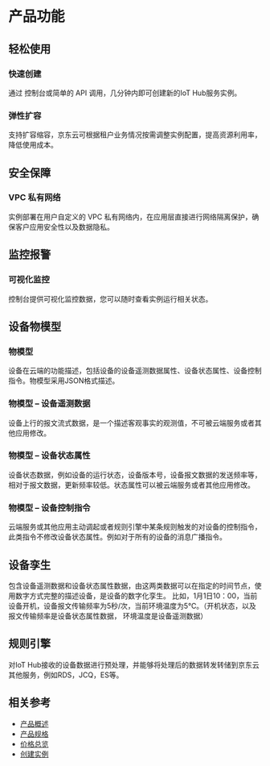 # 产品功能

## 轻松使用

### 快速创建
通过 控制台或简单的 API 调用，几分钟内即可创建新的IoT Hub服务实例。

### 弹性扩容
支持扩容缩容，京东云可根据租户业务情况按需调整实例配置，提高资源利用率，降低使用成本。

## 安全保障
 
### VPC 私有网络
实例部署在用户自定义的 VPC 私有网络内，在应用层直接进行网络隔离保护，确保客户应用安全性以及数据隐私。

## 监控报警

### 可视化监控
控制台提供可视化监控数据，您可以随时查看实例运行相关状态。

## 设备物模型

### 物模型
设备在云端的功能描述，包括设备的设备遥测数据属性、设备状态属性、设备控制指令。物模型采用JSON格式描述。

### 物模型 – 设备遥测数据
设备上行的报文流式数据，是一个描述客观事实的观测值，不可被云端服务或者其他应用修改。

### 物模型 – 设备状态属性
设备状态数据，例如设备的运行状态，设备版本号，设备报文数据的发送频率等，相对于报文数据，更新频率较低。状态属性可以被云端服务或者其他应用修改。

### 物模型 – 设备控制指令
云端服务或其他应用主动调起或者规则引擎中某条规则触发的对设备的控制指令，此类指令不修改设备状态属性。例如对于所有的设备的消息广播指令。

## 设备孪生
包含设备遥测数据和设备状态属性数据，由这两类数据可以在指定的时间节点，使用数字方式完整的描述设备，是设备的数字化孪生。
比如，1月1日10：00，当前设备开机，设备报文传输频率为5秒/次，当前环境温度为5℃。（开机状态，以及报文传输频率是设备状态属性数据， 环境温度是设备遥测数据）

## 规则引擎
对IoT Hub接收的设备数据进行预处理，并能够将处理后的数据转发转储到京东云其他服务，例如RDS，JCQ，ES等。



## 相关参考

- [产品概述](../Introduction/Product-Overview.md)
- [产品规格](../Introduction/Specifications.md)
- [价格总览](../Pricing/Price-Overview.md)
- [创建实例](../Getting-Started/Create-Instance.md)


